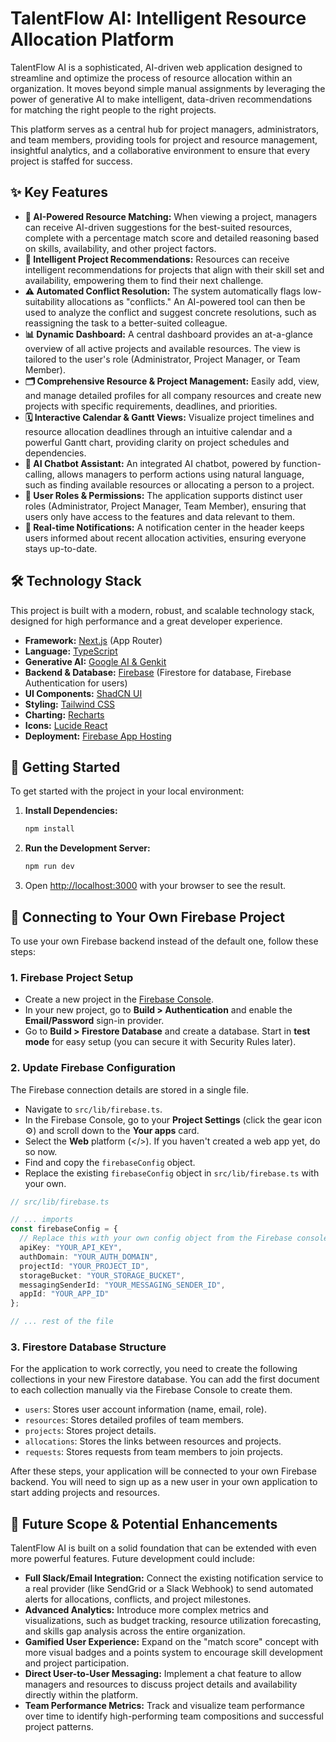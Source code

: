 # TalentFlow AI: Intelligent Resource Allocation Platform

TalentFlow AI is a sophisticated, AI-driven web application designed to streamline and optimize the process of resource allocation within an organization. It moves beyond simple manual assignments by leveraging the power of generative AI to make intelligent, data-driven recommendations for matching the right people to the right projects.

This platform serves as a central hub for project managers, administrators, and team members, providing tools for project and resource management, insightful analytics, and a collaborative environment to ensure that every project is staffed for success.

## ✨ Key Features

-   **🤖 AI-Powered Resource Matching:** When viewing a project, managers can receive AI-driven suggestions for the best-suited resources, complete with a percentage match score and detailed reasoning based on skills, availability, and other project factors.
-   **🧠 Intelligent Project Recommendations:** Resources can receive intelligent recommendations for projects that align with their skill set and availability, empowering them to find their next challenge.
-   **⚠️ Automated Conflict Resolution:** The system automatically flags low-suitability allocations as "conflicts." An AI-powered tool can then be used to analyze the conflict and suggest concrete resolutions, such as reassigning the task to a better-suited colleague.
-   **📊 Dynamic Dashboard:** A central dashboard provides an at-a-glance overview of all active projects and available resources. The view is tailored to the user's role (Administrator, Project Manager, or Team Member).
-   **🗂️ Comprehensive Resource & Project Management:** Easily add, view, and manage detailed profiles for all company resources and create new projects with specific requirements, deadlines, and priorities.
-   **🗓️ Interactive Calendar & Gantt Views:** Visualize project timelines and resource allocation deadlines through an intuitive calendar and a powerful Gantt chart, providing clarity on project schedules and dependencies.
-   **💬 AI Chatbot Assistant:** An integrated AI chatbot, powered by function-calling, allows managers to perform actions using natural language, such as finding available resources or allocating a person to a project.
-   **🔐 User Roles & Permissions:** The application supports distinct user roles (Administrator, Project Manager, Team Member), ensuring that users only have access to the features and data relevant to them.
-   **🔔 Real-time Notifications:** A notification center in the header keeps users informed about recent allocation activities, ensuring everyone stays up-to-date.

## 🛠️ Technology Stack

This project is built with a modern, robust, and scalable technology stack, designed for high performance and a great developer experience.

-   **Framework:** [Next.js](https://nextjs.org/) (App Router)
-   **Language:** [TypeScript](https://www.typescriptlang.org/)
-   **Generative AI:** [Google AI & Genkit](https://firebase.google.com/docs/genkit)
-   **Backend & Database:** [Firebase](https://firebase.google.com/) (Firestore for database, Firebase Authentication for users)
-   **UI Components:** [ShadCN UI](https://ui.shadcn.com/)
-   **Styling:** [Tailwind CSS](https://tailwindcss.com/)
-   **Charting:** [Recharts](https://recharts.org/)
-   **Icons:** [Lucide React](https://lucide.dev/)
-   **Deployment:** [Firebase App Hosting](https://firebase.google.com/docs/app-hosting)

## 🚀 Getting Started

To get started with the project in your local environment:

1.  **Install Dependencies:**
    ```bash
    npm install
    ```

2.  **Run the Development Server:**
    ```bash
    npm run dev
    ```

3.  Open [http://localhost:3000](http://localhost:3000) with your browser to see the result.

## 🔌 Connecting to Your Own Firebase Project

To use your own Firebase backend instead of the default one, follow these steps:

### 1. Firebase Project Setup

-   Create a new project in the [Firebase Console](https://console.firebase.google.com/).
-   In your new project, go to **Build > Authentication** and enable the **Email/Password** sign-in provider.
-   Go to **Build > Firestore Database** and create a database. Start in **test mode** for easy setup (you can secure it with Security Rules later).

### 2. Update Firebase Configuration

The Firebase connection details are stored in a single file.

-   Navigate to `src/lib/firebase.ts`.
-   In the Firebase Console, go to your **Project Settings** (click the gear icon ⚙️) and scroll down to the **Your apps** card.
-   Select the **Web** platform (</>). If you haven't created a web app yet, do so now.
-   Find and copy the `firebaseConfig` object.
-   Replace the existing `firebaseConfig` object in `src/lib/firebase.ts` with your own.

```typescript
// src/lib/firebase.ts

// ... imports
const firebaseConfig = {
  // Replace this with your own config object from the Firebase console
  apiKey: "YOUR_API_KEY",
  authDomain: "YOUR_AUTH_DOMAIN",
  projectId: "YOUR_PROJECT_ID",
  storageBucket: "YOUR_STORAGE_BUCKET",
  messagingSenderId: "YOUR_MESSAGING_SENDER_ID",
  appId: "YOUR_APP_ID"
};

// ... rest of the file
```

### 3. Firestore Database Structure

For the application to work correctly, you need to create the following collections in your new Firestore database. You can add the first document to each collection manually via the Firebase Console to create them.

-   `users`: Stores user account information (name, email, role).
-   `resources`: Stores detailed profiles of team members.
-   `projects`: Stores project details.
-   `allocations`: Stores the links between resources and projects.
-   `requests`: Stores requests from team members to join projects.

After these steps, your application will be connected to your own Firebase backend. You will need to sign up as a new user in your own application to start adding projects and resources.

## 🔮 Future Scope & Potential Enhancements

TalentFlow AI is built on a solid foundation that can be extended with even more powerful features. Future development could include:

-   **Full Slack/Email Integration:** Connect the existing notification service to a real provider (like SendGrid or a Slack Webhook) to send automated alerts for allocations, conflicts, and project milestones.
-   **Advanced Analytics:** Introduce more complex metrics and visualizations, such as budget tracking, resource utilization forecasting, and skills gap analysis across the entire organization.
-   **Gamified User Experience:** Expand on the "match score" concept with more visual badges and a points system to encourage skill development and project participation.
-   **Direct User-to-User Messaging:** Implement a chat feature to allow managers and resources to discuss project details and availability directly within the platform.
-   **Team Performance Metrics:** Track and visualize team performance over time to identify high-performing team compositions and successful project patterns.
